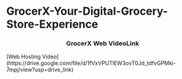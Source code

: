 # GrocerX-Your-Digital-Grocery-Store-Experience
<h3 align='center'> GrocerX Web VideoLink</h3>
[Web Hosting Video](https://drive.google.com/file/d/1fVxVPUTlEW3ovT0Jd_tdfvGPMki-7mpj/view?usp=drive_link)
